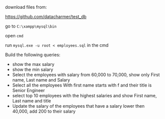 download files from:

https://github.com/datacharmer/test_db

go to `C:\xampp\mysql\bin`

open `cmd`

run `mysql.exe -u root < employees.sql` in the cmd

Build the following queries:
- show the max salary
- show the min salary
- Select the employees with salary from 60,000 to 70,000, show only First name, Last name and Salary
- Select all the employees With first name starts with f and their title is Senior Engineer
- select top 10 employees with the highest salaries and show First name, Last name and title
- Update the salary of the employees that have a salary lower then 40,000, add 200 to their salary
